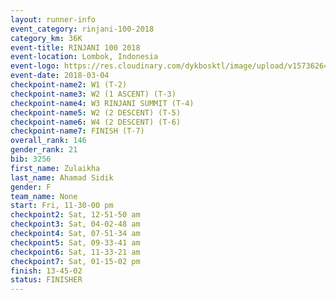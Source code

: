 ```yaml
---
layout: runner-info 
event_category: rinjani-100-2018 
category_km: 36K 
event-title: RINJANI 100 2018 
event-location: Lombok, Indonesia 
event-logo: https://res.cloudinary.com/dykbosktl/image/upload/v1573626435/Logo/Rinjani_eoufbh.png 
event-date: 2018-03-04 
checkpoint-name2: W1 (T-2) 
checkpoint-name3: W2 (1 ASCENT) (T-3) 
checkpoint-name4: W3 RINJANI SUMMIT (T-4) 
checkpoint-name5: W2 (2 DESCENT) (T-5) 
checkpoint-name6: W4 (2 DESCENT) (T-6) 
checkpoint-name7: FINISH (T-7) 
overall_rank: 146
gender_rank: 21
bib: 3256
first_name: Zulaikha
last_name: Ahamad Sidik
gender: F
team_name: None
start: Fri, 11-30-00 pm
checkpoint2: Sat, 12-51-50 am
checkpoint3: Sat, 04-02-48 am
checkpoint4: Sat, 07-51-34 am
checkpoint5: Sat, 09-33-41 am
checkpoint6: Sat, 11-33-21 am
checkpoint7: Sat, 01-15-02 pm
finish: 13-45-02
status: FINISHER
---
```

